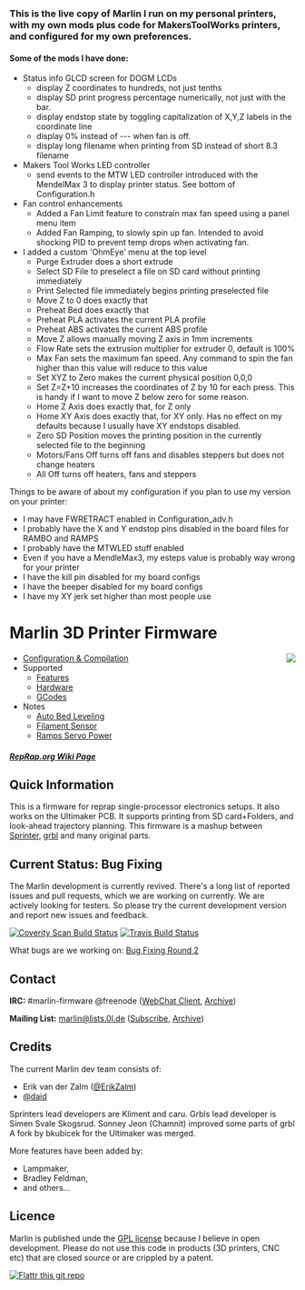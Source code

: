 ### This is the live copy of Marlin I run on my personal printers, with my own mods plus code for MakersToolWorks printers, and configured for my own preferences.

#### Some of the mods I have done:

  * Status info GLCD screen for DOGM LCDs
    * display Z coordinates to hundreds, not just tenths
    * display SD print progress percentage numerically, not just with the bar.
    * display endstop state by toggling capitalization of X,Y,Z labels in the coordinate line
    * display 0% instead of --- when fan is off.
    * display long filename when printing from SD instead of short 8.3 filename
  * Makers Tool Works LED controller
    * send events to the MTW LED controller introduced with the MendelMax 3 to display printer status. See bottom of Configuration.h
  * Fan control enhancements
    * Added a Fan Limit feature to constrain max fan speed using a panel menu item
    * Added Fan Ramping, to slowly spin up fan. Intended to avoid shocking PID to prevent temp drops when activating fan.
  * I added a custom 'OhmEye' menu at the top level
    * Purge Extruder does a short extrude
    * Select SD File to preselect a file on SD card without printing immediately
    * Print Selected file immediately begins printing preselected file
    * Move Z to 0 does exactly that
    * Preheat Bed does exactly that
    * Preheat PLA activates the current PLA profile
    * Preheat ABS activates the current ABS profile
    * Move Z allows manually moving Z axis in 1mm increments
    * Flow Rate sets the extrusion multiplier for extruder 0, default is 100%
    * Max Fan sets the maximum fan speed. Any command to spin the fan higher than this value will reduce to this value
    * Set XYZ to Zero makes the current physical position 0,0,0
    * Set Z=Z+10 increases the coordinates of Z by 10 for each press. This is handy if I want to move Z below zero for some reason.
    * Home Z Axis does exactly that, for Z only
    * Home XY Axis does exactly that, for XY only. Has no effect on my defaults because I usually have XY endstops disabled.
    * Zero SD Position moves the printing position in the currently selected file to the beginning
    * Motors/Fans Off turns off fans and disables steppers but does not change heaters
    * All Off turns off heaters, fans and steppers

Things to be aware of about my configuration if you plan to use my version on your printer:

  * I may have FWRETRACT enabled in Configuration_adv.h
  * I probably have the X and Y endstop pins disabled in the board files for RAMBO and RAMPS
  * I probably have the MTWLED stuff enabled
  * Even if you have a MendleMax3, my esteps value is probably way wrong for your printer
  * I have the kill pin disabled for my board configs
  * I have the beeper disabled for my board configs
  * I have my XY jerk set higher than most people use

# Marlin 3D Printer Firmware
<img align="right" src="Documentation/Logo/Marlin%20Logo%20GitHub.png" />

  * [Configuration & Compilation](/Documentation/Compilation.md)
  * Supported
    * [Features](/Documentation/Features.md)
    * [Hardware](/Documentation/Hardware.md)
    * [GCodes](/Documentation/GCodes.md)
  * Notes
    * [Auto Bed Leveling](/Documentation/BedLeveling.md)
    * [Filament Sensor](/Documentation/FilamentSensor.md)
    * [Ramps Servo Power](/Documentation/RampsServoPower.md)

##### [RepRap.org Wiki Page](http://reprap.org/wiki/Marlin)

## Quick Information

This is a firmware for reprap single-processor electronics setups.
It also works on the Ultimaker PCB. It supports printing from SD card+Folders, and look-ahead trajectory planning.
This firmware is a mashup between [Sprinter](https://github.com/kliment/Sprinter), [grbl](https://github.com/simen/grbl) and many original parts.

## Current Status: Bug Fixing

The Marlin development is currently revived. There's a long list of reported issues and pull requests, which we are working on currently.
We are actively looking for testers. So please try the current development version and report new issues and feedback.

[![Coverity Scan Build Status](https://scan.coverity.com/projects/2224/badge.svg)](https://scan.coverity.com/projects/2224)
[![Travis Build Status](https://travis-ci.org/MarlinFirmware/Marlin.svg)](https://travis-ci.org/MarlinFirmware/Marlin)

What bugs are we working on: [Bug Fixing Round 2](https://github.com/MarlinFirmware/Marlin/milestones/Bug%20Fixing%20Round%202)

## Contact

__IRC:__ #marlin-firmware @freenode ([WebChat Client](https://webchat.freenode.net/?channels=marlin-firmware), [Archive](http://energymonitor-dk.dns4e.net/marlin-firmware-log/))

__Mailing List:__ marlin@lists.0l.de ([Subscribe](http://lists.0l.de/mailman/listinfo/marlin), [Archive](http://lists.0l.de/pipermail/marlin/))

## Credits

The current Marlin dev team consists of:

 - Erik van der Zalm ([@ErikZalm](https://github.com/ErikZalm))
 - [@daid](https://github.com/daid)
 
Sprinters lead developers are Kliment and caru.
Grbls lead developer is Simen Svale Skogsrud.
Sonney Jeon (Chamnit) improved some parts of grbl
A fork by bkubicek for the Ultimaker was merged.

More features have been added by:
  - Lampmaker,
  - Bradley Feldman,
  - and others...

## Licence

Marlin is published unde the [GPL license](/Documentation/COPYING.md) because I believe in open development.
Please do not use this code in products (3D printers, CNC etc) that are closed source or are crippled by a patent.

[![Flattr this git repo](http://api.flattr.com/button/flattr-badge-large.png)](https://flattr.com/submit/auto?user_id=ErikZalm&url=https://github.com/MarlinFirmware/Marlin&title=Marlin&language=&tags=github&category=software)
